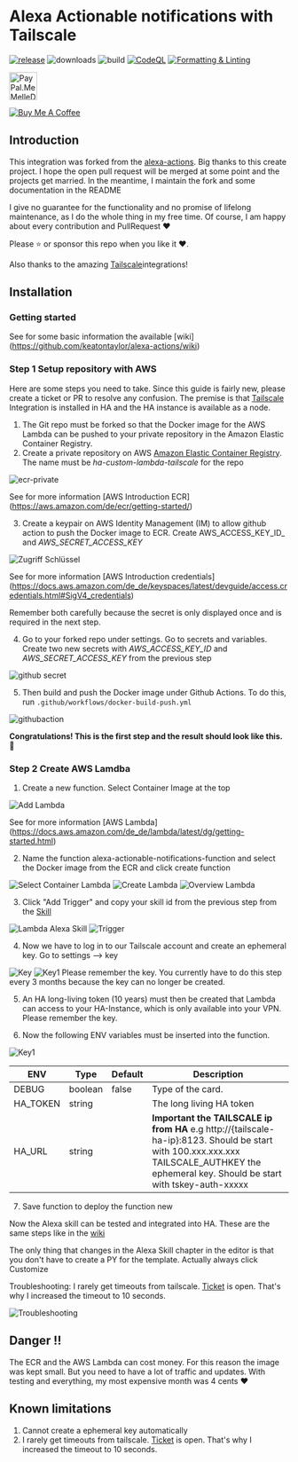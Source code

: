 # Alexa Actionable notifications with Tailscale

[![release][release-badge]][release-url]
![downloads][downloads-badge]
![build][build-badge]
[![CodeQL](https://github.com/MelleD/alexa-actions/actions/workflows/codeql.yml/badge.svg)](https://github.com/MelleD/alexa-actions/actions/workflows/codeql.yml) 
[![Formatting & Linting](https://github.com/MelleD/alexa-actions/actions/workflows/formating_linting.yml/badge.svg)](https://github.com/MelleD/alexa-actions/actions/workflows/formating_linting.yml)

<a href="https://www.paypal.me/MelleDennis" target="_blank"><img src="https://github.com/MelleD/alexa-actions/blob/main/docs/images/pplogo.png" alt="PayPal.Me MelleDennis" style="height: 50px !important;width: 50px !important;" ></a>

<a href="https://www.buymeacoffee.com/melled" target="_blank"><img src="https://www.buymeacoffee.com/assets/img/custom_images/white_img.png" alt="Buy Me A Coffee" style="height: auto !important;width: auto !important;" ></a>


## Introduction

This integration was forked from the [alexa-actions](https://github.com/keatontaylor/alexa-actions). Big thanks to this create project. 
I hope the open pull request will be merged at some point and the projects get married. In the meantime, I maintain the fork and some documentation in the README

I give no guarantee for the functionality and no promise of lifelong maintenance, as I do the whole thing in my free time. Of course, I am happy about every contribution and PullRequest :heart:

Please ⭐️ or sponsor this repo when you like it :heart:.

Also thanks to the amazing [Tailscale](https://www.home-assistant.io/integrations/tailscale/)integrations!

## Installation

### Getting started

See for some basic information the available [wiki] (https://github.com/keatontaylor/alexa-actions/wiki)

### Step 1 Setup repository with AWS

Here are some steps you need to take. Since this guide is fairly new, please create a ticket or PR to resolve any confusion.
The premise is that  [Tailscale](https://www.home-assistant.io/integrations/tailscale/) Integration is installed in HA and the HA instance is available as a node.

1. The Git repo must be forked so that the Docker image for the AWS Lambda can be pushed to your private repository in the Amazon Elastic Container Registry.
2. Create a private repository on AWS [Amazon Elastic Container Registry](https://aws.amazon.com/de/ecr/). The name must be _ha-custom-lambda-tailscale_ for the repo
<img alt="ecr-private" src="https://github.com/MelleD/alexa-actions/blob/main/docs/images/ecr_private.png">

See for more information [AWS Introduction ECR] (https://aws.amazon.com/de/ecr/getting-started/)

3. Create a keypair on AWS Identity Management (IM) to allow github action to push the Docker image to ECR.
Create AWS_ACCESS_KEY_ID_ and _AWS_SECRET_ACCESS_KEY_
<img alt="Zugriff Schlüssel" src="https://github.com/MelleD/alexa-actions/blob/main/docs/images/zugriff_key.png">

See for more information [AWS Introduction credentials] (https://docs.aws.amazon.com/de_de/keyspaces/latest/devguide/access.credentials.html#SigV4_credentials)

Remember both carefully because the secret is only displayed once and is required in the next step.

4. Go to your forked repo under settings. Go to secrets and variables. Create two new secrets with _AWS_ACCESS_KEY_ID_ and _AWS_SECRET_ACCESS_KEY_ from the previous step
<img alt="github secret" src="https://github.com/MelleD/alexa-actions/blob/main/docs/images/github_secret.png">

5. Then build and push the Docker image under Github Actions. To do this, run ```.github/workflows/docker-build-push.yml```
<img alt="githubaction" src="https://github.com/MelleD/alexa-actions/blob/main/docs/images/githubaction.png">


**Congratulations! This is the first step and the result should look like this.** :confetti_ball:

### Step 2 Create AWS Lamdba

1. Create a new function. Select Container Image at the top
<img alt="Add Lambda" src="https://github.com/MelleD/alexa-actions/blob/main/docs/images/add_lambda.png">

See for more information [AWS Lambda] (https://docs.aws.amazon.com/de_de/lambda/latest/dg/getting-started.html)

2. Name the function alexa-actionable-notifications-function and select the Docker image from the ECR and click create function
<img alt="Select Container Lambda" src="https://github.com/MelleD/alexa-actions/blob/main/docs/images/select_container_lambda.png"> 

<img alt="Create Lambda" src="https://github.com/MelleD/alexa-actions/blob/main/docs/images/create_lambda.png"> 
<img alt="Overview Lambda" src="https://github.com/MelleD/alexa-actions/blob/main/docs/images/overview_lambda.png"> 


3. Click "Add Trigger" and copy your skill id from the previous step from the [Skill](https://developer.amazon.com/alexa/console/ask)

<img alt="Lambda Alexa Skill" src="https://github.com/MelleD/alexa-actions/blob/main/docs/images/lambda_alexa_skill.png"> 
<img alt="Trigger" src="https://github.com/MelleD/alexa-actions/blob/main/docs/images/trigger.png"> 


4. Now we have to log in to our Tailscale account and create an ephemeral key. Go to settings --> key
<img alt="Key" src="https://github.com/MelleD/alexa-actions/blob/main/docs/images/key.png"> 

<img alt="Key1" src="https://github.com/MelleD/alexa-actions/blob/main/docs/images/key1.png"> 
Please remember the key. You currently have to do this step every 3 months because the key can no longer be created.

5. An HA long-living token (10 years) must then be created that Lambda can access to your HA-Instance, which is only available into your VPN. Please remember the key.

6. Now the following ENV variables must be inserted into the function.
<img alt="Key1" src="https://github.com/MelleD/alexa-actions/blob/main/docs/images/ha_env.png"> 


| ENV                       | Type     | Default       | Description                                           |
| ------------------------- | -------- | ------------- | ----------------------------------------------------- |
| DEBUG                     | boolean  | false         | Type of the card.                                     |
| HA_TOKEN                  | string   |               | The long living HA token                              |
| HA_URL                    | string   |               |**Important the TAILSCALE ip from HA** e.g http://{tailscale-ha-ip}:8123. Should be start with 100.xxx.xxx.xxx TAILSCALE_AUTHKEY the ephemeral key. Should be start with tskey-auth-xxxxx          |


7. Save function to deploy the function new

Now the Alexa skill can be tested and integrated into HA. These are the same steps like in the [wiki](https://github.com/keatontaylor/alexa-actions/wiki/Alexa-Talking-to-Home-Assistant-(The-Skill))

The only thing that changes in the Alexa Skill chapter in the editor is that you don't have to create a PY for the template. 
Actually always click Customize

Troubleshooting:
I rarely get timeouts from tailscale. [Ticket](https://github.com/tailscale/tailscale/issues/11886) is open. That's why I increased the timeout to 10 seconds.

<img alt="Troubleshooting" src="https://github.com/MelleD/alexa-actions/blob/main/docs/images/trouble.png"> 


## Danger :bangbang:

The ECR and the AWS Lambda can cost money. For this reason the image was kept small.
But you need to have a lot of traffic and updates. With testing and everything, my most expensive month was 4 cents :heart:

## Known limitations

1. Cannot create a ephemeral key automatically
1. I rarely get timeouts from tailscale. [Ticket](https://github.com/tailscale/tailscale/issues/11886) is open. That's why I increased the timeout to 10 seconds.

<!-- Badges -->

[release-badge]: https://img.shields.io/github/v/release/MelleD/alexa-actions?style=flat-square
[downloads-badge]: https://img.shields.io/github/downloads/MelleD/alexa-actions/total?style=flat-square
[build-badge]: https://img.shields.io/github/actions/workflow/status/MelleD/alexa-actions/actions/workflows/build-linux.yml?branch=main&style=flat-square
[build-badge]: https://img.shields.io/github/actions/workflow/status/MelleD/alexa-action/build-linux.yml?branch=main&style=flat-square

<!-- References -->

[home-assistant]: https://www.home-assistant.io/
[hacs]: https://hacs.xyz
[release-url]: https://github.com/MelleD/alexa-actions/releases
